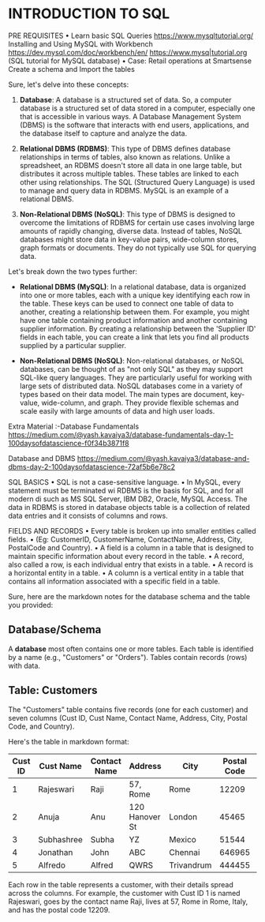 # INTRODUCTION TO SQL
PRE REQUISITES
• Learn basic SQL Queries
https://www.mysqltutorial.org/
Installing and Using MySQL with Workbench
https://dev.mysql.com/doc/workbench/en/
https://www.mysq|tutorial.org (SQL tutorial for MySQL database)
• Case: Retail operations at Smartsense
Create a schema and Import the tables

Sure, let's delve into these concepts:

1. **Database**: A database is a structured set of data. So, a computer database is a structured set of data stored in a computer, especially one that is accessible in various ways. A Database Management System (DBMS) is the software that interacts with end users, applications, and the database itself to capture and analyze the data.

2. **Relational DBMS (RDBMS)**: This type of DBMS defines database relationships in terms of tables, also known as relations. Unlike a spreadsheet, an RDBMS doesn't store all data in one large table, but distributes it across multiple tables. These tables are linked to each other using relationships. The SQL (Structured Query Language) is used to manage and query data in RDBMS. MySQL is an example of a relational DBMS.

3. **Non-Relational DBMS (NoSQL)**: This type of DBMS is designed to overcome the limitations of RDBMS for certain use cases involving large amounts of rapidly changing, diverse data. Instead of tables, NoSQL databases might store data in key-value pairs, wide-column stores, graph formats or documents. They do not typically use SQL for querying data.

Let's break down the two types further:

- **Relational DBMS (MySQL)**: In a relational database, data is organized into one or more tables, each with a unique key identifying each row in the table. These keys can be used to connect one table of data to another, creating a relationship between them. For example, you might have one table containing product information and another containing supplier information. By creating a relationship between the 'Supplier ID' fields in each table, you can create a link that lets you find all products supplied by a particular supplier.

- **Non-Relational DBMS (NoSQL)**: Non-relational databases, or NoSQL databases, can be thought of as "not only SQL" as they may support SQL-like query languages. They are particularly useful for working with large sets of distributed data. NoSQL databases come in a variety of types based on their data model. The main types are document, key-value, wide-column, and graph. They provide flexible schemas and scale easily with large amounts of data and high user loads.

Extra Material :-Database Fundamentals 
https://medium.com/@yash.kavaiya3/database-fundamentals-day-1-100daysofdatascience-f0f34b3871f8

Database and DBMS
https://medium.com/@yash.kavaiya3/database-and-dbms-day-2-100daysofdatascience-72af5b6e78c2

SQL BASICS
• SQL is not a case-sensitive language.
• In MySQL, every statement must be terminated wi
RDBMS is the basis for SQL, and for all modern di
such as MS SQL Server, IBM DB2, Oracle, MySQL
Access.
The data in RDBMS is stored in database objects
table is a collection of related data entries and it consists of
columns and rows.

FIELDS AND RECORDS
• Every table is broken up into smaller entities called fields.
• (Eg: CustomerID, CustomerName, ContactName, Address, City, PostalCode and
Country).
• A field is a column in a table that is designed to maintain specific information
about every record in the table.
• A record, also called a row, is each individual entry that exists in a table.
• A record is a horizontal entity in a table.
• A column is a vertical entity in a table that contains all information associated with a specific field in a table.

Sure, here are the markdown notes for the database schema and the table you provided:

## Database/Schema
A **database** most often contains one or more tables. Each table is identified by a name (e.g., "Customers" or "Orders"). Tables contain records (rows) with data.

## Table: Customers
The "Customers" table contains five records (one for each customer) and seven columns (Cust ID, Cust Name, Contact Name, Address, City, Postal Code, and Country).

Here's the table in markdown format:

| Cust ID | Cust Name | Contact Name | Address | City | Postal Code | Country |
|---------|-----------|--------------|---------|------|-------------|---------|
| 1 | Rajeswari | Raji | 57, Rome | Rome | 12209 | Italy |
| 2 | Anuja | Anu | 120 Hanover St | London | 45465 | UK |
| 3 | Subhashree | Subha | YZ | Mexico | 51544 | Mexico |
| 4 | Jonathan | John | ABC | Chennai | 646965 | India |
| 5 | Alfredo | Alfred | QWRS | Trivandrum | 444455 | India |

Each row in the table represents a customer, with their details spread across the columns. For example, the customer with Cust ID 1 is named Rajeswari, goes by the contact name Raji, lives at 57, Rome in Rome, Italy, and has the postal code 12209.


